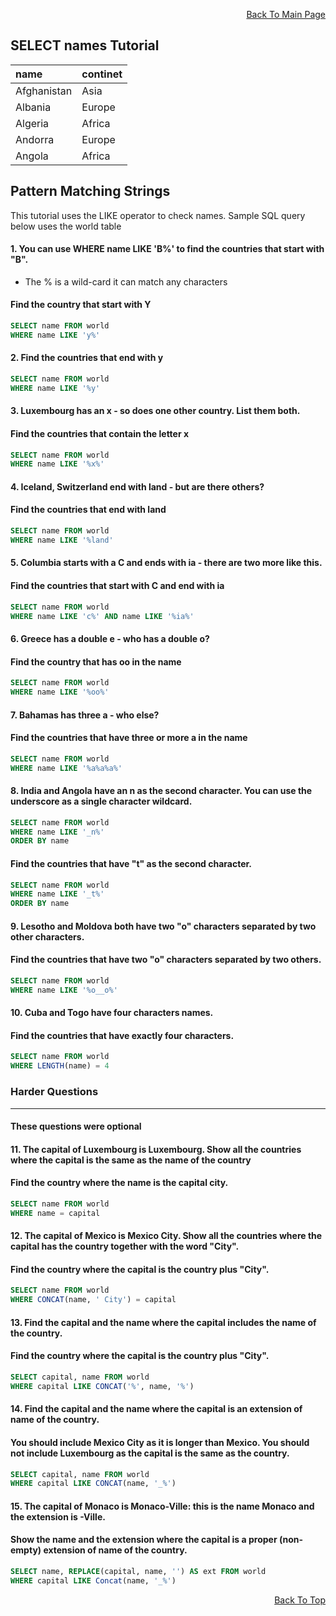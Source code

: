 <p align="right"><a href="https://github.com/ojudz08/sqlzoo-answers/tree/main">Back To Main Page</a></p>

## SELECT names Tutorial
| name | continet |
| :--- | :--- |
| Afghanistan | Asia | 
| Albania | Europe |
| Algeria | Africa |
| Andorra | Europe |
| Angola | Africa |

## Pattern Matching Strings
This tutorial uses the LIKE operator to check names. Sample SQL query below uses the world table
#### 1. You can use  WHERE name LIKE 'B%' to find the countries that start with "B".
- The % is a wild-card it can match any characters

#### Find the country that start with Y
```SQL
SELECT name FROM world
WHERE name LIKE 'y%'
```


#### 2. Find the countries that end with y
```SQL 
SELECT name FROM world
WHERE name LIKE '%y'
```



#### 3. Luxembourg has an x - so does one other country. List them both.
#### Find the countries that contain the letter x
```SQL 
SELECT name FROM world
WHERE name LIKE '%x%'
```


#### 4. Iceland, Switzerland end with land - but are there others?
#### Find the countries that end with land
```SQL 
SELECT name FROM world
WHERE name LIKE '%land'
```


#### 5. Columbia starts with a C and ends with ia - there are two more like this.
#### Find the countries that start with C and end with ia
```SQL 
SELECT name FROM world
WHERE name LIKE 'c%' AND name LIKE '%ia%'
```

#### 6. Greece has a double e - who has a double o?
#### Find the country that has oo in the name
```SQL 
SELECT name FROM world
WHERE name LIKE '%oo%'
```


#### 7. Bahamas has three a - who else?
#### Find the countries that have three or more a in the name
```SQL 
SELECT name FROM world
WHERE name LIKE '%a%a%a%'
```


#### 8. India and Angola have an n as the second character. You can use the underscore as a single character wildcard.
```SQL
SELECT name FROM world
WHERE name LIKE '_n%'
ORDER BY name
```
#### Find the countries that have "t" as the second character.
```SQL 
SELECT name FROM world
WHERE name LIKE '_t%'
ORDER BY name
```


#### 9. Lesotho and Moldova both have two "o" characters separated by two other characters.

#### Find the countries that have two "o" characters separated by two others.
```SQL 
SELECT name FROM world
WHERE name LIKE '%o__o%'
```


#### 10. Cuba and Togo have four characters names.
#### Find the countries that have exactly four characters.
```SQL 
SELECT name FROM world
WHERE LENGTH(name) = 4
```


### Harder Questions
-----
#### These questions were optional

#### 11. The capital of Luxembourg is Luxembourg. Show all the countries where the capital is the same as the name of the country
#### Find the country where the name is the capital city.
```SQL 
SELECT name FROM world
WHERE name = capital
```


#### 12. The capital of Mexico is Mexico City. Show all the countries where the capital has the country together with the word "City".
#### Find the country where the capital is the country plus "City".
```SQL 
SELECT name FROM world
WHERE CONCAT(name, ' City') = capital
```


#### 13. Find the capital and the name where the capital includes the name of the country.
#### Find the country where the capital is the country plus "City".
```SQL 
SELECT capital, name FROM world
WHERE capital LIKE CONCAT('%', name, '%')
```


#### 14. Find the capital and the name where the capital is an extension of name of the country.
#### You should include Mexico City as it is longer than Mexico. You should not include Luxembourg as the capital is the same as the country.
```SQL 
SELECT capital, name FROM world
WHERE capital LIKE CONCAT(name, '_%')
```


#### 15. The capital of Monaco is Monaco-Ville: this is the name Monaco and the extension is -Ville.
#### Show the name and the extension where the capital is a proper (non-empty) extension of name of the country.
```SQL 
SELECT name, REPLACE(capital, name, '') AS ext FROM world
WHERE capital LIKE Concat(name, '_%')
```

<p align="right"><a href="#top">Back To Top</a></p>
